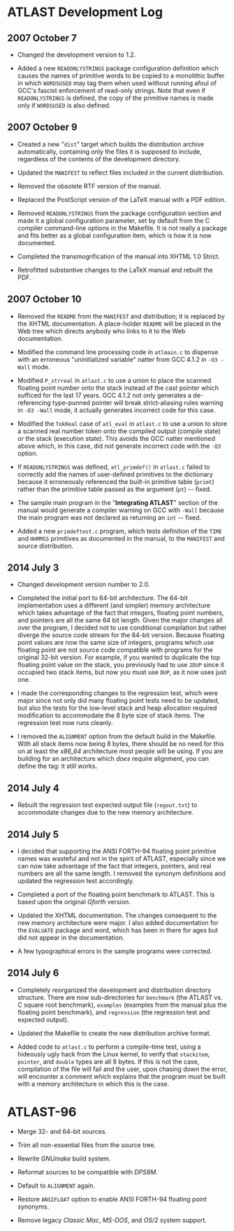 # ATLAST Development Log

## 2007 October 7

* Changed the development version to 1.2.

* Added a new `READONLYSTRINGS` package configuration definition which
  causes the names of primitive words to be copied to a monolithic
  buffer in which `WORDSUSED` may tag them when used without running
  afoul of GCC's fascist enforcement of read-only strings. Note that
  even if `READONLYSTRINGS` is defined, the copy of the primitive names
  is made only if `WORDSUSED` is also defined.

## 2007 October 9

* Created a new "`dist`" target which builds the distribution archive
  automatically, containing only the files it is supposed to include,
  regardless of the contents of the development directory.

* Updated the `MANIFEST` to reflect files included in the current
  distribution.

* Removed the obsolete RTF version of the manual.

* Replaced the PostScript version of the LaTeX manual with a PDF
  edition.

* Removed `READONLYSTRINGS` from the package configuration section and
  made it a global configuration parameter, set by default from the
  C compiler command-line options in the Makefile.  It is not really
  a package and fits better as a global configuration item, which is
  how it is now documented.

* Completed the transmogrification of the manual into XHTML 1.0
  Strict.

* Retrofitted substantive changes to the LaTeX manual and rebuilt
  the PDF.

## 2007 October 10

* Removed the `README` from the `MANIFEST` and distribution; it is
  replaced by the XHTML documentation.  A place-holder `README` will be
  placed in the Web tree which directs anybody who links to it to the
  Web documentation.

* Modified the command line processing code in `atlmain.c` to dispense
  with an erroneous "uninitialized variable" natter from GCC 4.1.2
  in `-O3 -Wall` mode.

* Modified `P_strreal` in `atlast.c` to use a union to place the scanned
  floating point number onto the stack instead of the cast pointer
  which sufficed for the last 17 years.  GCC 4.1.2 not only generates
  a de-referencing type-punned pointer will break strict-aliasing
  rules warning in `-O3 -Wall` mode, it actually generates incorrect
  code for this case.

* Modified the `TokReal` case of `atl_eval` in `atlast.c` to use a union to
  store a scanned real number token onto the compiled output (compile
  state) or the stack (execution state).  This avoids the GCC natter
  mentioned above which, in this case, did not generate incorrect code
  with the `-O3` option.

* If `READONLYSTRINGS` was defined, `atl_primdef()` in `atlast.c` failed
  to correctly add the names of user-defined primitives to the
  dictionary because it erroneously referenced the built-in primitive
  table (`primt`) rather than the primitive table passed as the
  argument (`pt`) -- fixed.

* The sample main program in the "**Integrating ATLAST**" section of the
  manual would generate a compiler warning on GCC with `-Wall` because
  the main program was not declared as returning an `int` -- fixed.

* Added a new `primdeftest.c` program, which tests definition of the
  `TIME` and `HHMMSS` primitives as documented in the manual, to the
  `MANIFEST` and source distribution.

## 2014 July 3

* Changed development version number to 2.0.

* Completed the initial port to 64-bit architecture.  The 64-bit
  implementation uses a different (and simpler) memory architecture
  which takes advantage of the fact that integers, floating point
  numbers, and pointers are all the same 64 bit length.  Given the
  major changes all over the program, I decided not to use
  conditional compilation but rather diverge the source code
  stream for the 64-bit version.  Because floating point values
  are now the same size of integers, programs which use floating
  point are not source code compatible with programs for the original
  32-bit version.  For example, if you wanted to duplicate the top
  floating point value on the stack, you previously had to use
  `2DUP` since it occupied two stack items, but now you must use
  `DUP`, as it now uses just one.

* I made the corresponding changes to the regression test, which
  were major since not only did many floating point tests need to
  be updated, but also the tests for the low-level stack and heap
  allocation required modification to accommodate the 8 byte size
  of stack items.  The regression test now runs cleanly.

* I removed the `ALIGNMENT` option from the default build in the
  Makefile.  With all stack items now being 8 bytes, there should
  be no need for this on at least the *x86_64* architecture most
  people will be using.  If you are building for an architecture
  which *does* require alignment, you can define the tag: it still
  works.

## 2014 July 4

* Rebuilt the regression test expected output file (`regout.txt`) to
  accommodate changes due to the new memory architecture.

## 2014 July 5

* I decided that supporting the ANSI FORTH-94 floating point primitive
  names was wasteful and not in the spirit of ATLAST, especially since
  we can now take advantage of the fact that integers, pointers, and
  real numbers are all the same length.  I removed the synonym
  definitions and updated the regression test accordingly.

* Completed a port of the floating point benchmark to ATLAST.  This
  is based upon the original *Gforth* version.

* Updated the XHTML documentation.  The changes consequent to the new
  memory architecture were major.  I also added documentation for the
  `EVALUATE` package and word, which has been in there for ages but did
  not appear in the documentation.

* A few typographical errors in the sample programs were corrected.

## 2014 July 6

* Completely reorganized the development and distribution directory
  structure.  There are now sub-directories for `benchmark` (the ATLAST
  vs. C square root benchmark), `examples` (examples from the manual
  plus the floating point benchmark), and `regression` (the regression
  test and expected output).

* Updated the Makefile to create the new distribution archive format.

* Added code to `atlast.c` to perform a compile-time test, using a
  hideously ugly hack from the Linux kernel, to verify that `stackitem`,
  `pointer`, and `double` types are all 8 bytes.  If this is not the case,
  compilation of the file will fail and the user, upon chasing down
  the error, will encounter a comment which explains that the program
  must be built with a memory architecture in which this is the case.

# ATLAST-96

* Merge 32- and 64-bit sources.

* Trim all non-essential files from the source tree.

* Rewrite *GNUmake* build system.

* Reformat sources to be compatible with *DPS8M*.

* Default to `ALIGNMENT` again.

* Restore `ANSIFLOAT` option to enable ANSI FORTH-94 floating point
  synonyms.

* Remove legacy *Classic Mac*, *MS-DOS*, and *OS/2* system support.
